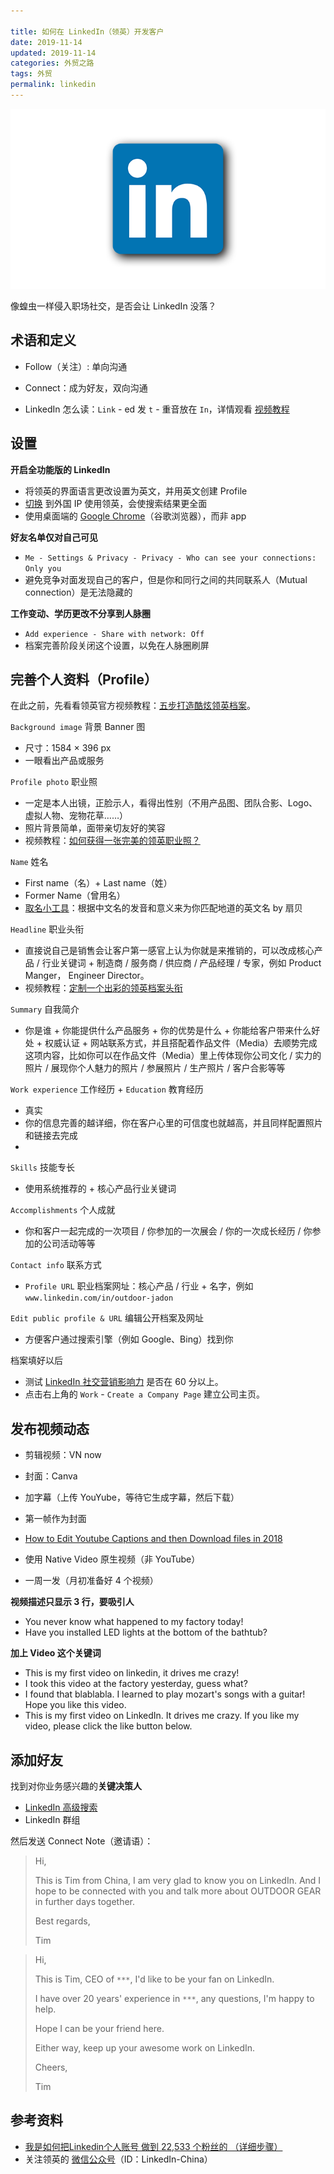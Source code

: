 ```yaml
---

title: 如何在 LinkedIn（领英）开发客户
date: 2019-11-14  
updated: 2019-11-14
categories: 外贸之路  
tags: 外贸
permalink: linkedin  
---
```


![linkedin](linkedin/linkedin.png)

像蝗虫一样侵入职场社交，是否会让 LinkedIn 没落？

<!-- more -->

## 术语和定义

- Follow（关注）: 单向沟通

- Connect：成为好友，双向沟通

- LinkedIn 怎么读：`Link` - ed 发 `t` - 重音放在 `In`，详情观看 [视频教程](https://bringyourenglishtolife.com/linkedin%E7%99%BC%E9%9F%B3/)

  


## 设置

**开启全功能版的 LinkedIn**

- 将领英的界面语言更改设置为英文，并用英文创建 Profile
- [切换](https://tingtalk.me/fq/) 到外国 IP 使用领英，会使搜索结果更全面
- 使用桌面端的 [Google Chrome](https://www.google.com/intl/zh-CN/chrome/)（谷歌浏览器），而非 app



**好友名单仅对自己可见**

- `Me - Settings & Privacy - Privacy - Who can see your connections: Only you`
- 避免竞争对面发现自己的客户，但是你和同行之间的共同联系人（Mutual connection）是无法隐藏的



**工作变动、学历更改不分享到人脉圈**

- `Add experience - Share with network: Off`
- 档案完善阶段关闭这个设置，以免在人脉圈刷屏




## 完善个人资料（Profile）

在此之前，先看看领英官方视频教程：[五步打造酷炫领英档案](https://v.qq.com/x/cover/9c9t7i0l4f9i05m/s0324oy2y1e.html)。

`Background image` 背景 Banner 图

- 尺寸：1584 × 396 px  
- 一眼看出产品或服务




`Profile photo` 职业照
- 一定是本人出镜，正脸示人，看得出性别（不用产品图、团队合影、Logo、虚拟人物、宠物花草……）
- 照片背景简单，面带亲切友好的笑容
- 视频教程：[如何获得一张完美的领英职业照？](https://v.qq.com/x/cover/9c9t7i0l4f9i05m/o03305rspky.html)



`Name` 姓名

- First name（名）+ Last name（姓）
- Former Name（曾用名）
- [取名小工具](http://ename.shanbay.com.cn/)：根据中文名的发音和意义来为你匹配地道的英文名 by 扇贝



`Headline` 职业头衔

- 直接说自己是销售会让客户第一感官上认为你就是来推销的，可以改成核心产品 / 行业关键词 + 制造商 / 服务商 / 供应商 / 产品经理 / 专家，例如 Product Manger， Engineer Director。
- 视频教程：[定制一个出彩的领英档案头衔](https://v.qq.com/x/page/g0322gxmko9.html)



`Summary` 自我简介

- 你是谁 + 你能提供什么产品服务 + 你的优势是什么 + 你能给客户带来什么好处 + 权威认证 + 网站联系方式，并且搭配着作品文件（Media）去顺势完成这项内容，比如你可以在作品文件（Media）里上传体现你公司文化 / 实力的照片 / 展现你个人魅力的照片 / 参展照片 / 生产照片 / 客户合影等等




`Work experience` 工作经历 + `Education` 教育经历
- 真实
- 你的信息完善的越详细，你在客户心里的可信度也就越高，并且同样配置照片和链接去完成
- 




`Skills` 技能专长
- 使用系统推荐的 + 核心产品行业关键词



`Accomplishments` 个人成就
- 你和客户一起完成的一次项目 / 你参加的一次展会 / 你的一次成长经历 / 你参加的公司活动等等




`Contact info` 联系方式
- `Profile URL` 职业档案网址：核心产品 / 行业 + 名字，例如 `www.linkedin.com/in/outdoor-jadon`




`Edit public profile & URL` 编辑公开档案及网址
- 方便客户通过搜索引擎（例如 Google、Bing）找到你



档案填好以后

- 测试 [LinkedIn 社交营销影响力](https://www.linkedin.com/sales/ssi) 是否在 60 分以上。
- 点击右上角的 `Work` - `Create a Company Page` 建立公司主页。





## 发布视频动态

- 剪辑视频：VN now
- 封面：Canva


- 加字幕（上传 YouYube，等待它生成字幕，然后下载）
- 第一帧作为封面
- [How to Edit Youtube Captions and then Download files in 2018](https://www.youtube.com/watch?feature=youtu.be&v=6DimeEF82Ss)
- 使用 Native Video 原生视频（非 YouTube）
- 一周一发（月初准备好 4 个视频）

**视频描述只显示 3 行，要吸引人**

- You never know what happened to my factory today!
- Have you installed LED lights at the bottom of the bathtub?

**加上 Video 这个关键词**

- This is my first video on linkedin, it drives me crazy!
- I took this video at the factory yesterday, guess what?
- I found that blablabla. I learned to play mozart's songs with a guitar! Hope you like this video.
- This is my first video on LinkedIn. It drives me crazy. If you like my video, please click the like button below.



## 添加好友

找到对你业务感兴趣的**关键决策人**

- [LinkedIn 高级搜索](https://www.linkedin.com/search/results/people/?origin=FACETED_SEARCH)
- LinkedIn 群组

然后发送 Connect Note（邀请语）：



>
> Hi,
>
> This is Tim from China, I am very glad to know you on LinkedIn. And I hope to be connected with you and talk more about OUTDOOR GEAR in further days together.
>
> Best regards,
>
> Tim
>



> Hi,
>
> This is Tim, CEO of `***`, I'd like to be your fan on LinkedIn.
>
> I have over 20 years' experience in `***`, any questions, I'm happy to help.
>
> Hope I can be your friend here.
>
> Either way, keep up your awesome work on LinkedIn.
>
> Cheers,
>
> Tim
>




## 参考资料

- [我是如何把Linkedin个人账号 做到 22,533 个粉丝的 （详细步骤）](https://mp.weixin.qq.com/s/sND9e8zO0EzeXzGa7h60Kg)
- 关注领英的 [微信公众号](https://business.linkedin.com/zh-cn/talent-solutions/c/b2c/LinkedIn-Wechat)（ID：LinkedIn-China）




